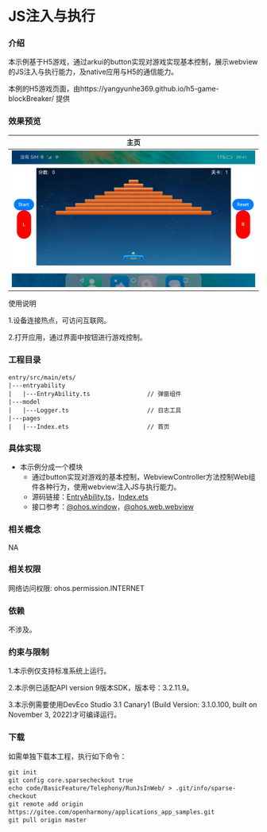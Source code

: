 # JS注入与执行

### 介绍

本示例基于H5游戏，通过arkui的button实现对游戏实现基本控制，展示webview的JS注入与执行能力，及native应用与H5的通信能力。

本例的H5游戏页面，由https://yangyunhe369.github.io/h5-game-blockBreaker/ 提供

### 效果预览

|主页|
|--------------------------------|
|![](screenshots/device/main.jpg)|

使用说明

1.设备连接热点，可访问互联网。

2.打开应用，通过界面中按钮进行游戏控制。

### 工程目录
```
entry/src/main/ets/
|---entryability
|   |---EntryAbility.ts                // 弹窗组件
|---model
|   |---Logger.ts                      // 日志工具
|---pages
|   |---Index.ets                      // 首页
```

### 具体实现

* 本示例分成一个模块
  * 通过button实现对游戏的基本控制，WebviewController方法控制Web组件各种行为，使用webview注入JS与执行能力。
  * 源码链接：[EntryAbility.ts](https://gitee.com/openharmony/applications_app_samples/blob/master/code/BasicFeature/Web/RunJsInWeb/entry/src/main/ets/entryability/EntryAbility.ts)，[Index.ets](https://gitee.com/openharmony/applications_app_samples/blob/master/code/BasicFeature/Web/RunJsInWeb/entry/src/main/ets/pages/Index.ets)
  * 接口参考：[@ohos.window](https://gitee.com/openharmony/docs/blob/master/zh-cn/application-dev/reference/apis/js-apis-window.md)，[@ohos.web.webview](https://gitee.com/openharmony/docs/blob/master/zh-cn/application-dev/reference/apis/js-apis-webview.md)

### 相关概念

NA

### 相关权限

网络访问权限: ohos.permission.INTERNET

### 依赖

不涉及。

### 约束与限制

1.本示例仅支持标准系统上运行。

2.本示例已适配API version 9版本SDK，版本号：3.2.11.9。

3.本示例需要使用DevEco Studio 3.1 Canary1 (Build Version: 3.1.0.100, built on November 3, 2022)才可编译运行。

### 下载

如需单独下载本工程，执行如下命令：
```
git init
git config core.sparsecheckout true
echo code/BasicFeature/Telephony/RunJsInWeb/ > .git/info/sparse-checkout
git remote add origin https://gitee.com/openharmony/applications_app_samples.git
git pull origin master

```